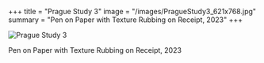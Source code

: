 +++
title = "Prague Study 3"
image = "/images/PragueStudy3_621x768.jpg"
summary = "Pen on Paper with Texture Rubbing on Receipt, 2023"
+++

![Prague Study 3](/images/PragueStudy3_621x768.jpg)

Pen on Paper with Texture Rubbing on Receipt, 2023

